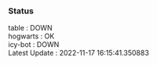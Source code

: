 ### Status


table : DOWN  
hogwarts : OK  
icy-bot : DOWN  
Latest Update : 2022-11-17 16:15:41.350883
